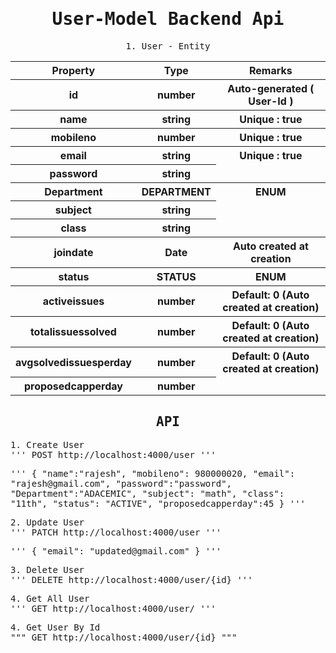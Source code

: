 
 
 <h1 align="center">
 <samp>
 User-Model Backend Api
 </samp>
 </h1>
 
 <p align="center">
 <samp>
 1. User - Entity
 </samp>
 <center>
 <table >
  <tr>
    <th>Property</th>
    <th>Type</th>
    <th>Remarks</th>
  </tr>
    <tr>
    <th>id</th>
    <th>number</th>
    <th>Auto-generated ( User-Id )</th>
  </tr>
    <tr>
    <th>name</th>
    <th>string</th>
    <th>Unique : true</th>
  </tr>
    <tr>
    <th>mobileno</th>
    <th>number</th>
    <th>Unique : true</th>
  </tr>
    <tr>
    <th>email</th>
    <th>string</th>
    <th>Unique : true</th>
  </tr>
    <tr>
    <th>password</th>
    <th>string</th>
  </tr>
    <tr>
    <th>Department</th>
    <th>DEPARTMENT</th>
    <th>ENUM</th>
  </tr>
    <tr>
    <th>subject</th>
    <th>string</th>
  </tr>
    <tr>
    <th>class</th>
    <th>string</th>
  </tr>
    <tr>
    <th>joindate</th>
    <th>Date</th>
    <th>Auto created at creation</th>
  </tr>
    <tr>
    <th>status</th>
    <th>STATUS</th>
    <th>ENUM</th>
  </tr>
    <tr>
    <th>activeissues</th>
    <th>number</th>
    <th>Default: 0 (Auto created at creation)</th>
  </tr>
    <tr>
    <th>totalissuessolved</th>
    <th>number</th>
    <th>Default: 0 (Auto created at creation)</th>
  </tr>
    <tr>
    <th>avgsolvedissuesperday</th>
    <th>number</th>
    <th>Default: 0 (Auto created at creation)</th>
  </tr>
    <tr>
    <th>proposedcapperday</th>
    <th>number</th>
  </tr>
 </table>
 </center>
 </p>
 
 <h2 align="center">
 <samp>
 API
 </samo>
 </h2>
<p>
<samp>
1. Create User
</samp>
<br>
<samp>
'''
POST http://localhost:4000/user
'''
</samp>
<p>
<samp>
'''
{
    "name":"rajesh",
    "mobileno": 980000020,
    "email": "rajesh@gmail.com",
    "password":"password",
    "Department":"ADACEMIC",
    "subject": "math",
    "class": "11th",
    "status": "ACTIVE",
    "proposedcapperday":45
}
'''
</samp>
</p>
</p>

<p>
<samp>
2. Update User
</samp>
  <br>
<samp>
'''
PATCH http://localhost:4000/user
'''
</samp>
<p>
<samp>
'''
{
    "email": "updated@gmail.com"
}
'''
</samp>
</p>
</p>

<p>
<samp>
3. Delete User
</samp>
  <br>
<samp>
'''
DELETE http://localhost:4000/user/{id}
'''
</samp>
</p>


<p>
<samp>
4. Get All User
</samp>
  <br>
<samp>
'''
GET http://localhost:4000/user/
'''
</samp>
</p>


<p>
<samp>
4. Get User By Id
</samp>
  <br>
<samp>
""" GET http://localhost:4000/user/{id}
  """
</samp>
</p>




